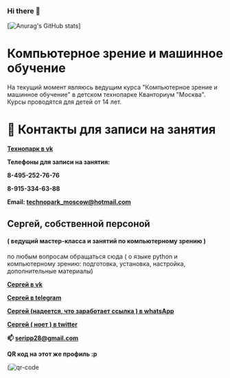 ### Hi there 👋


[![Anurag's GitHub stats](https://github-readme-stats.vercel.app/api?username=i-sergh)]


<!--(https://github.com/anuraghazra/github-readme-stats) -->

#  Компьютерное зрение и машинное обучение

На текущий момент являюсь ведущим курса "Компьютерное зрение и машинное обучение" в детском технопарке Кванториум "Москва".
Курсы проводятся для детей от 14 лет.

# 💬 Контакты для записи на занятия
<b><a href= https://vk.com/technopark_moscow> Технопарк в vk</a> <p></b>
<b>Телефоны для записи на занятия:</b>
<b><p>8-495-252-76-76 </p></b>
<b><p>8-915-334-63-88 </p></b>

<b><p> Email: technopark_moscow@hotmail.com </p></b>


## Сергей, собственной персоной 
#### ( ведущий мастер-класса и занятий по компьютерному зрению )

<p> по любым вопросам обращаться сюда (  о языке python и компьютерному зрению: подготовка, установка, настройка, дополнительные материалы) </p>

<b><a href= https://vk.com/serghjo> Сергей в vk</a> <p></b>
<b><a href= https://t.me/SergIppolitov> Сергей в telegram</a> <p></b>
<b><a href= https://wa.me/qr/QGXH5YUT63ERF1> Сергей (надеется, что заработает ссылка ) в whatsApp </a> <p></b>
<b><a href= https://twitter.com/SerghjyStrange> Сергей ( ноет ) в twitter</a> <p></b>

<b> <p> 📫 seripp28@gmail.com</p></b>


<b><p>QR код на этот же профиль :р</b></p>
(![qr-code](https://user-images.githubusercontent.com/63306343/187027557-0e482288-1ab4-458b-9cbc-17059fefa034.gif)

<!--
**i-sergh/i-sergh** is a ✨ _special_ ✨ repository because its `README.md` (this file) appears on your GitHub profile.

Here are some ideas to get you started:

- 🔭 I’m currently working on ...
- 🌱 I’m currently learning ...
- 👯 I’m looking to collaborate on ...
- 🤔 I’m looking for help with ...
- 💬 Ask me about ...
- 📫 How to reach me: ...
- 😄 Pronouns: ...
- ⚡ Fun fact: ...
-->
